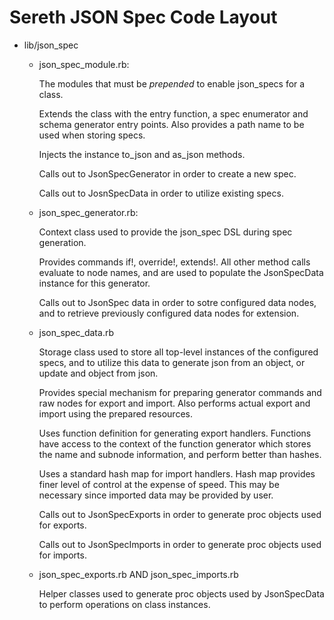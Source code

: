 # Sereth JSON Spec Code Layout

* lib/json_spec
  - json_spec_module.rb:

      The modules that must be *prepended* to enable json_specs for a class. 

      Extends the class with the entry function, a spec enumerator and schema generator entry
      points. Also provides a path name to be used when storing specs.

      Injects the instance to_json and as_json methods.

      Calls out to JsonSpecGenerator in order to create a new spec.

      Calls out to JosnSpecData in order to utilize existing specs.

  - json_spec_generator.rb:

      Context class used to provide the json_spec DSL during spec generation.

      Provides commands if!, override!, extends!. All other method calls evaluate to node
      names, and are used to populate the JsonSpecData instance for this generator.

      Calls out to JsonSpec data in order to sotre configured data nodes, and to retrieve
      previously configured data nodes for extension.

  - json_spec_data.rb

      Storage class used to store all top-level instances of the configured specs, and to 
      utilize this data to generate json from an object, or update and object from json.

      Provides special mechanism for preparing generator commands and raw nodes for export and
      import. Also performs actual export and import using the prepared resources.

      Uses function definition for generating export handlers. Functions have access
      to the context of the function generator which stores the name and subnode information, 
      and perform better than hashes.

      Uses a standard hash map for import handlers. Hash map provides finer level of control at
      the expense of speed. This may be necessary since imported data may be provided by user.

      Calls out to JsonSpecExports in order to generate proc objects used for exports.

      Calls out to JsonSpecImports in order to generate proc objects used for imports.

  - json_spec_exports.rb AND json_spec_imports.rb

      Helper classes used to generate proc objects used by JsonSpecData to perform operations
      on class instances.